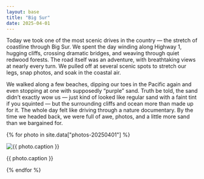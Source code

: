 ```yaml
---
layout: base
title: "Big Sur"
date: 2025-04-01
---
```


Today we took one of the most scenic drives in the country — the stretch of coastline through Big Sur. We spent the day winding along Highway 1, hugging cliffs, crossing dramatic bridges, and weaving through quiet redwood forests. The road itself was an adventure, with breathtaking views at nearly every turn. We pulled off at several scenic spots to stretch our legs, snap photos, and soak in the coastal air.

We walked along a few beaches, dipping our toes in the Pacific again and even stopping at one with supposedly “purple” sand. Truth be told, the sand didn’t exactly wow us — just kind of looked like regular sand with a faint tint if you squinted — but the surrounding cliffs and ocean more than made up for it. The whole day felt like driving through a nature documentary. By the time we headed back, we were full of awe, photos, and a little more sand than we bargained for.

{% for photo in site.data["photos-20250401"] %}
  <div>
    <img src="{{ site.baseurl }}/photos/{{ photo.file }}" alt="{{ photo.caption }}">
    <p>{{ photo.caption }}</p>
  </div>
{% endfor %}